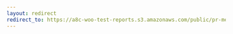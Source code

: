 ```yaml
---
layout: redirect
redirect_to: https://a8c-woo-test-reports.s3.amazonaws.com/public/pr-merge/40442/e2e/index.html
---
```

